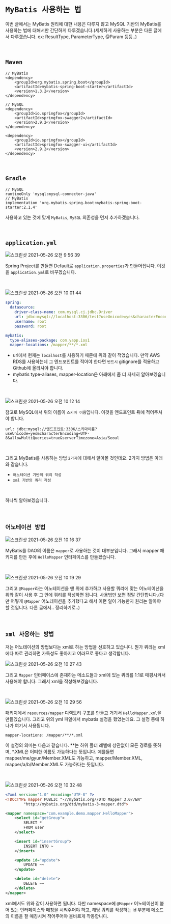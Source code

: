 # `MyBatis 사용하는 법`

이번 글에서는 MyBatis 원리에 대한 내용은 다루지 않고 MySQL 기반의 MyBatis를 사용하는 법에 대해서만 간단하게 다루겠습니다.(세세하게 사용하는 부분은 다른 글에서 다루겠습니다. ex: ResultType, ParameterType, @Param 등등..)

<br>

## `Maven`

```
// MyBatis
<dependency>
    <groupId>org.mybatis.spring.boot</groupId>
    <artifactId>mybatis-spring-boot-starter</artifactId>
    <version>1.3.2</version>
</dependency>

// MySQL
<dependency>
    <groupId>io.springfox</groupId>
    <artifactId>springfox-swagger2</artifactId>
    <version>2.9.2</version>
</dependency>

<dependency>
    <groupId>io.springfox</groupId>
    <artifactId>springfox-swagger-ui</artifactId>
    <version>2.9.2</version>
</dependency>
```

<br>

## `Gradle`

```
// MySQL
runtimeOnly 'mysql:mysql-connector-java'
// MyBatis
implementation 'org.mybatis.spring.boot:mybatis-spring-boot-starter:2.1.4'
```

사용하고 있는 것에 맞게 `MyBatis`, `MySQL` 의존성을 먼저 추가하겠습니다. 

<br>

## `application.yml`

![스크린샷 2021-05-26 오전 9 56 39](https://user-images.githubusercontent.com/45676906/119586983-b4f67a80-be08-11eb-8a9d-8aa2a7923e5c.png)

Spring Project를 만들면 Default로 `application.properties`가 만들어집니다. 이것을 `application.yml`로 바꾸겠습니다.

<br>

![스크린샷 2021-05-26 오전 10 01 44](https://user-images.githubusercontent.com/45676906/119587576-ede31f00-be09-11eb-882b-e19d81fa54f5.png)


```yaml
spring:
  datasource:
    driver-class-name: com.mysql.cj.jdbc.Driver
    url: jdbc:mysql://localhost:3306/test?useUnicode=yes&characterEncoding=UTF-8&allowMultiQueries=true&serverTimezone=Asia/Seoul
    username: root
    password: root

mybatis:
  type-aliases-package: com.yapp.ios1
  mapper-locations: /mapper/**/*.xml
```

- url에서 현재는 `localhost`를 사용하기 때문에 위와 같이 적었습니다. 만약 AWS RDS를 사용하는데 그 엔드포인트를 적어야 한다면 `반드시` gitignore를 적용하고 Github에 올리셔야 합니다.
- mybatis type-aliases, mapper-location은 아래에서 좀 더 자세히 알아보겠습니다. 

<br>

![스크린샷 2021-05-26 오전 10 12 14](https://user-images.githubusercontent.com/45676906/119588039-ebcd9000-be0a-11eb-8639-0c211ae255d4.png)

참고로 MySQL에서 위의 이름이 `스키마 이름`입니다. 이것을 엔드포인트 뒤에 적어주셔야 합니다.

```
url: jdbc:mysql://엔드포인트:3306/스키마이름?useUnicode=yes&characterEncoding=UTF-8&allowMultiQueries=true&serverTimezone=Asia/Seoul
```

<br>

그리고 MyBatis를 사용하는 방법 `2가지`에 대해서 알아볼 것인데요. 2가지 방법은 아래와 같습니다. 

- `어노테이션 기반의 쿼리 작성`
- `xml 기반의 쿼리 작성`

<br>

하나씩 알아보겠습니다. 

<br>

## `어노테이션 방법`

![스크린샷 2021-05-26 오전 10 16 37](https://user-images.githubusercontent.com/45676906/119588306-7e6e2f00-be0b-11eb-9771-73f2bb0013d6.png)

MyBatis를 DAO의 이름은 `mapper`로 사용하는 것이 대부분입니다. 그래서 mapper 패키지를 만든 후에 `HelloMapper` 인터페이스를 만들겠습니다.

<br>

![스크린샷 2021-05-26 오전 10 19 29](https://user-images.githubusercontent.com/45676906/119588523-f50b2c80-be0b-11eb-8514-2db4a84e95d1.png)

그리고 `@Mapper`라는 어노테이션을 맨 위에 추가하고 사용할 쿼리에 맞는 어노테이션을 위와 같이 사용 후 그 안에 쿼리를 작성하면 됩니다. 사용법만 보면 정말 간단합니다.(다만 어떻게 `@Mapper` 어노테이션을 추가했다고 해서 이런 일이 가능한지 원리는 알아야 할 것입니다. 다른 글에서.. 정리하기로..)

<br>

## `xml 사용하는 방법`

저는 어노테이션의 방법보다는 xml로 하는 방법을 선호하고 있습니다. 뭔가 쿼리는 xml에다 따로 관리하면 가독성도 좋아지고 여러므로 좋다고 생각합니다.  

![스크린샷 2021-05-26 오전 10 27 43](https://user-images.githubusercontent.com/45676906/119589110-1caec480-be0d-11eb-8f11-ab8d3dd589ab.png)

그리고 `Mapper` 인터페이스에 존재하는 메소드들과 xml에 있는 쿼리를 1:1로 매핑시켜서 사용해야 합니다. 그래서 xml을 작성해보겠습니다.

<br>

![스크린샷 2021-05-26 오전 10 29 56](https://user-images.githubusercontent.com/45676906/119589237-5b447f00-be0d-11eb-9315-4d554755934d.png)

패키지에서 `resources/mapper` 디렉토리 구조를 만들고 거기서 `HelloMapper.xml`을 만들겠습니다. 그리고 위의 yml 파일에서 mybatis 설정을 했었는데요.
그 설정 중에 하나가 여기서 사용됩니다.

```
mapper-locations: /mapper/**/*.xml
```

이 설정의 의미는 다음과 같습니다. **는 하위 폴더 레벨에 상관없이 모든 경로를 뜻하며, *.XML은 어떠한 이름도 가능하다는 뜻입니다. 
예를들면 mapper/me/gyun/Member.XML도 가능하고, mapper/Member.XML, mapper/a/b/Member.XML도 가능하다는 뜻입니다.


<br>

![스크린샷 2021-05-26 오전 10 32 48](https://user-images.githubusercontent.com/45676906/119589548-fccbd080-be0d-11eb-94de-c4bf288f5441.png)

```xml
<?xml version="1.0" encoding="UTF-8" ?>
<!DOCTYPE mapper PUBLIC "-//mybatis.org//DTD Mapper 3.0//EN"
        "http://mybatis.org/dtd/mybatis-3-mapper.dtd">

<mapper namespace="com.example.demo.mapper.HelloMapper">
    <select id="getGroup">
        SELECT *
        FROM user
    </select>

    <insert id="insertGroup">
        INSERT INTO ~
    </insert>

    <update id="update">
        UPDATE ~~
    </update>

    <delete id="delete">
        DELETE ~~
    </delete>
</mapper>
```

xml에서도 위와 같이 사용하면 됩니다. 다만 namespace에 `@Mapper` 어노테이션이 붙어 있는 인터페이스와 매칭을 시켜주어야 하고, 해당 쿼리를 작성하는 id 부분에 메소드의 이름을 잘 매칭시켜 적어주어야 올바르게 작동합니다.
